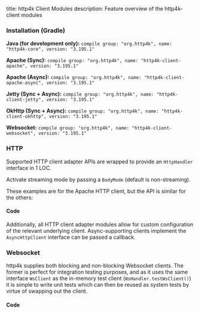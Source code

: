 title: http4k Client Modules
description: Feature overview of the http4k-client modules

### Installation (Gradle)
**Java (for development only):** ```compile group: "org.http4k", name: "http4k-core", version: "3.195.1"```

**Apache (Sync):** ```compile group: "org.http4k", name: "http4k-client-apache", version: "3.195.1"```

**Apache (Async):** ```compile group: "org.http4k", name: "http4k-client-apache-async", version: "3.195.1"```

**Jetty (Sync + Async):** ```compile group: "org.http4k", name: "http4k-client-jetty", version: "3.195.1"```

**OkHttp (Sync + Async):** ```compile group: "org.http4k", name: "http4k-client-okhttp", version: "3.195.1"```

**Websocket:** ```compile group: "org.http4k", name: "http4k-client-websocket", version: "3.195.1"```

### HTTP
Supported HTTP client adapter APIs are wrapped to provide an `HttpHandler` interface in 1 LOC.

Activate streaming mode by passing a `BodyMode` (default is non-streaming).

These examples are for the Apache HTTP client, but the API is similar for the others:

#### Code [<img class="octocat"/>](https://github.com/http4k/http4k/blob/master/src/docs/guide/modules/clients/example_http.kt)
<script src="https://gist-it.appspot.com/https://github.com/http4k/http4k/blob/master/src/docs/guide/modules/clients/example_http.kt"></script>

Additionally, all HTTP client adapter modules allow for custom configuration of the relevant underlying client. Async-supporting clients implement the `AsyncHttpClient` interface can be passed a callback.

### Websocket
http4k supplies both blocking and non-blocking Websocket clients. The former is perfect for integration testing purposes, and as it uses the same interface `WsClient` as the in-memory test client (`WsHandler.testWsClient()`) it is simple to write unit tests which can then be reused as system tests by virtue of swapping out the client.

#### Code [<img class="octocat"/>](https://github.com/http4k/http4k/blob/master/src/docs/guide/modules/clients/example_websocket.kt)
<script src="https://gist-it.appspot.com/https://github.com/http4k/http4k/blob/master/src/docs/guide/modules/clients/example_websocket.kt"></script>
